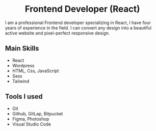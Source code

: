 
<h1 align="center">Frontend Developer (React)</h1>


I am a professional Frontend developer specializing in React, I have four years of experience in the field.
I can convert any design into a beautiful active website and pixel-perfect responsive design.


## Main Skills
- React
- Wordpress
- HTML, Css, JavaScript
- Sass
- Tailwind


## Tools I used
- Git 
- Github, GitLap, Bitpucket
- Figma, Photoshop
- Visual Studio Code


